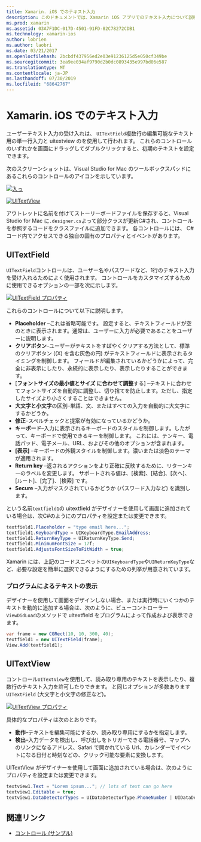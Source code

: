 ```yaml
---
title: Xamarin. iOS でのテキスト入力
description: このドキュメントでは、Xamarin iOS アプリでのテキスト入力について説明します。 ここでは、プログラムと iOS Designer の両方で UITextField と Uitextfield を使用する方法について説明します。
ms.prod: xamarin
ms.assetid: 03A7F1DC-017D-4501-91FD-82C78272CDB1
ms.technology: xamarin-ios
author: lobrien
ms.author: laobri
ms.date: 03/21/2017
ms.openlocfilehash: 2bcbdf437956ed2e03e91236125d5e050cf349be
ms.sourcegitcommit: 3ea9ee034af9790d2b0dc0893435e997bd06e587
ms.translationtype: MT
ms.contentlocale: ja-JP
ms.lasthandoff: 07/30/2019
ms.locfileid: "68642767"
---
```

# <a name="text-input-in-xamarinios"></a>Xamarin. iOS でのテキスト入力

ユーザーテキスト入力の受け入れは、 `UITextField`複数行の編集可能なテキスト用の単一行入力と uitextview のを使用して行われます。 これらのコントロールのいずれかを画面にドラッグしてダブルクリックすると、初期のテキストを設定できます。

次のスクリーンショットは、Visual Studio for Mac のツールボックスパッドにあるこれらのコントロールのアイコンを示しています。

 [![](text-input-images/image11a.png "入っ")](text-input-images/image11a.png#lightbox)

 [![](text-input-images/image13a.png "UITextView")](text-input-images/image13a.png#lightbox)

アウトレットに名前を付けてストーリーボードファイルを保存すると、Visual Studio for Mac に`.designer.cs`よって部分クラスが更新C#され、コントロールを参照するコードをクラスファイルに追加できます。 各コントロールには、 C#コード内でアクセスできる独自の固有のプロパティとイベントがあります。

 <a name="UITextField" />


## <a name="uitextfield"></a>UITextField

`UITextField`コントロールは、ユーザー名やパスワードなど、1行のテキスト入力を受け入れるためによく使用されます。 コントロールをカスタマイズするために使用できるオプションの一部を次に示します。

 [![](text-input-images/image15a.png "UITextField プロパティ")](text-input-images/image15a.png#lightbox)

これらのコントロールについて以下に説明します。

-  **Placeholder** –これは省略可能です。 設定すると、テキストフィールドが空のときに表示されます。通常は、ユーザーに入力が必要であることをユーザーに説明します。
-  **クリアボタン**–ユーザーがテキストをすばやくクリアする方法として、標準のクリアボタン ((X) を含む灰色の円) がテキストフィールドに表示されるタイミングを制御します。 フィールドが編集されているかどうかによって、完全に非表示にしたり、永続的に表示したり、表示したりすることができます。
-  [**フォントサイズの最小値とサイズ** **に合わせて調整**する] –テキストに合わせてフォントサイズを自動的に調整し、切り捨てを防止します。ただし、指定したサイズより小さくすることはできません。
-  **大文字と小文字**の区別–単語、文、またはすべての入力を自動的に大文字にするかどうか。
-  **修正**–スペルチェックと提案が有効になっているかどうか。
-  **キーボード**–入力に表示されるキーボードのスタイルを制御します。したがって、キーボードで使用できるキーを制御します。 これには、テンキー、電話パッド、電子メール、URL、およびその他のオプションが含まれます。
-  **[表示]** –キーボードの外観スタイルを制御します。濃いまたは淡色のテーマが適用されます。
-  **Return key** –返されるアクションをより正確に反映するために、リターンキーのラベルを変更します。 サポートされる値は、[検索]、[結合]、[次へ]、[ルート]、[完了]、[検索] です。
-  **Secure** –入力がマスクされているかどうか (パスワード入力など) を識別します。


という名前`textfield1`の uitextfield がデザイナーを使用して画面に追加されている場合は、次C#のようにのプロパティを設定または変更できます。

```csharp
textfield1.Placeholder = "type email here...";
textfield1.KeyboardType = UIKeyboardType.EmailAddress;
textfield1.ReturnKeyType = UIReturnKeyType.Send;
textfield1.MinimumFontSize = 17f;
textfield1.AdjustsFontSizeToFitWidth = true;
```

Xamarin には、上記のコードスニペットの`UIKeyboardType`や`UIReturnKeyType`など、必要な設定を簡単に選択できるようにするための列挙が用意されています。

### <a name="display-text-programmatically"></a>プログラムによるテキストの表示

デザイナーを使用して画面をデザインしない場合、または実行時にいくつかのテキストを動的に追加する場合は、次のように、ビューコントローラー `ViewDidLoad`のメソッドで uitextfield をプログラムによって作成および表示できます。

```csharp
var frame = new CGRect(10, 10, 300, 40);
textfield1 = new UITextField(frame);
View.Add(textfield1);
```

 <a name="UITextView" />


## <a name="uitextview"></a>UITextView

コントロール`UITextView`を使用して、読み取り専用のテキストを表示したり、複数行のテキスト入力を許可したりできます。 と同じオプションが多数あります`UITextField` (大文字と小文字の修正など)。

 [![](text-input-images/image16a.png "UITextView プロパティ")](text-input-images/image16a.png#lightbox)

具体的なプロパティは次のとおりです。

-  **動作**–テキストを編集可能にするか、読み取り専用にするかを指定します。
-  **検出**–入力データを検出し、呼び出しをトリガーできる電話番号、マップへのリンクになるアドレス、Safari で開かれている Url、カレンダーでイベントになる日付と時刻などの、クリック可能な要素に変換します。


UITextView がデザイナーを使用して画面に追加されている場合は、次のようにプロパティを設定または変更できます。

```csharp
textview1.Text = "Lorem ipsum..."; // lots of text can go here
textview1.Editable = true;
textview1.DataDetectorTypes = UIDataDetectorType.PhoneNumber | UIDataDetectorType.Link;
```



## <a name="related-links"></a>関連リンク

- [コントロール (サンプル)](https://docs.microsoft.com/samples/xamarin/ios-samples/controls)
